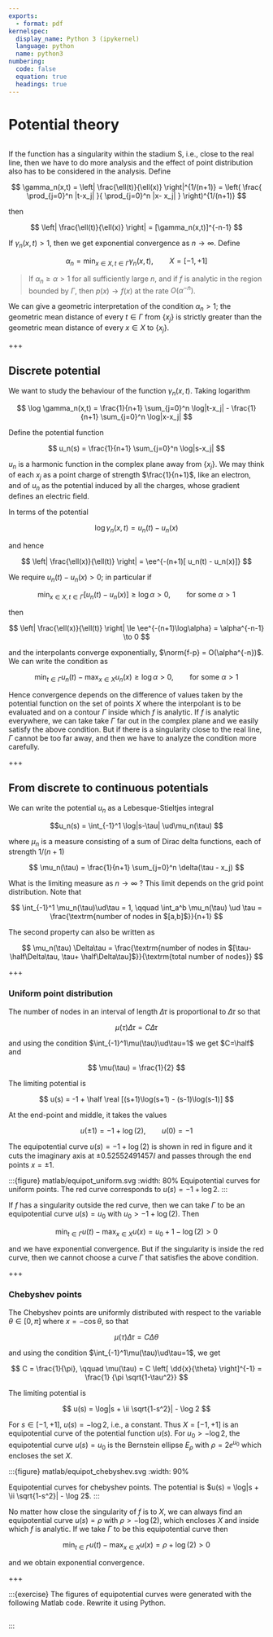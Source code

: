 ```yaml
---
exports:
  - format: pdf
kernelspec:
  display_name: Python 3 (ipykernel)
  language: python
  name: python3
numbering:
  code: false
  equation: true
  headings: true
---
```


# Potential theory

```{include} math.md
```

If the function has a singularity within the stadium S, i.e., close to
the real line, then we have to do more analysis and the effect of point
distribution also has to be considered in the analysis. Define

$$
\gamma_n(x,t) = \left| \frac{\ell(t)}{\ell(x)} \right|^{1/(n+1)} =
\left( \frac{ \prod_{j=0}^n |t-x_j| }{ \prod_{j=0}^n |x- x_j| } \right)^{1/(n+1)}
$$ 

then

$$
\left| \frac{\ell(t)}{\ell(x)} \right| = [\gamma_n(x,t)]^{-n-1}
$$ 

If $\gamma_n(x,t) > 1$, then we get exponential convergence as $n \to \infty$. Define

$$
\alpha_n = \min_{x \in X, t \in \Gamma} \gamma_n(x,t), \qquad X = [-1,+1]
$$

> If $\alpha_n \ge \alpha > 1$ for all sufficiently large $n$, and if $f$ is analytic in the region bounded by $\Gamma$, then $p(x) \to f(x)$ at the rate $O(\alpha^{-n})$.

We can give a geometric interpretation of the condition $\alpha_n > 1$; the geometric mean distance of every $t \in \Gamma$ from $\{ x_j \}$ is strictly greater than the geometric mean distance of every $x \in X$ to $\{ x_j \}$.

+++

## Discrete potential

We want to study the behaviour of the function $\gamma_n(x,t)$. Taking logarithm

$$
\log \gamma_n(x,t) = \frac{1}{n+1} \sum_{j=0}^n \log|t-x_j| - \frac{1}{n+1}
\sum_{j=0}^n \log|x-x_j|
$$ 

Define the potential function

$$
u_n(s) = \frac{1}{n+1} \sum_{j=0}^n \log|s-x_j|
$$ 

$u_n$ is a harmonic function in the complex plane away from $\{x_j\}$. We may think of each $x_j$ as a point charge of strength $\frac{1}{n+1}$, like an electron, and of $u_n$ as the potential induced by all the charges, whose gradient defines an electric field.

In terms of the potential 

$$
\log \gamma_n(x,t) = u_n(t) - u_n(x)
$$ 

and hence

$$
\left| \frac{\ell(x)}{\ell(t)} \right| = \ee^{-(n+1)[ u_n(t) - u_n(x)]}
$$

We require $u_n(t)-u_n(x) > 0$; in particular if

$$
\min_{x \in X, t \in \Gamma}[ u_n(t) - u_n(x)] \ge \log\alpha > 0, \qquad \textrm{for some $\alpha > 1$}
$$ 

then

$$
\left| \frac{\ell(x)}{\ell(t)} \right| \le \ee^{-(n+1)\log\alpha} = \alpha^{-n-1} \to 0
$$

and the interpolants converge exponentially, $\norm{f-p} = O(\alpha^{-n})$. We can write the condition as

$$
\min_{t \in \Gamma} u_n(t) - \max_{x \in X} u_n(x) \ge \log\alpha > 0, \qquad
\textrm{for some $\alpha > 1$}
$$ 

Hence convergence depends on the difference of values taken by the potential function on the set of points $X$ where the interpolant is to be evaluated and on a contour $\Gamma$ inside which $f$ is analytic. If $f$ is analytic everywhere, we can take take $\Gamma$ far out in the complex plane and we easily satisfy the above condition. But if there is a singularity close to the real line, $\Gamma$ cannot be too far away, and then we have to analyze the condition more carefully.

+++

## From discrete to continuous potentials

We can write the potential $u_n$ as a Lebesque-Stieltjes integral

$$u_n(s) = \int_{-1}^1 \log|s-\tau| \ud\mu_n(\tau)
$$ 

where $\mu_n$ is a measure consisting of a sum of Dirac delta functions, each of strength $1/(n+1)$

$$
\mu_n(\tau) = \frac{1}{n+1} \sum_{j=0}^n \delta(\tau - x_j)
$$ 

What is the limiting measure as $n \to \infty$ ? This limit depends on the grid point distribution. Note that

$$
\int_{-1}^1 \mu_n(\tau)\ud\tau = 1, \qquad \int_a^b \mu_n(\tau) \ud \tau =
\frac{\textrm{number of nodes in $[a,b]$}}{n+1}
$$ 

The second property can also be written as

$$
\mu_n(\tau) \Delta\tau = \frac{\textrm{number of nodes in $[\tau-\half\Delta\tau, \tau+ \half\Delta\tau]$}}{\textrm{total number of nodes}} 
$$

+++

### Uniform point distribution

The number of nodes in an interval of length $\Delta\tau$ is proportional to $\Delta\tau$ so that

$$
\mu(\tau) \Delta\tau = C \Delta\tau
$$ 

and using the condition $\int_{-1}^1\mu(\tau)\ud\tau=1$ we get $C=\half$ and

$$
\mu(\tau) = \frac{1}{2}
$$ 

The limiting potential is

$$
u(s) = -1 + \half \real [(s+1)\log(s+1) - (s-1)\log(s-1)]
$$ 

At the end-point and middle, it takes the values

$$
u(\pm 1) = -1 + \log(2), \qquad u(0) = -1
$$ 

The equipotential curve $u(s) = -1 + \log(2)$ is shown in red in figure and it cuts the imaginary axis at $\pm 0.52552491457\ii$ and passes through the end
points $x=\pm 1$.

:::{figure} matlab/equipot_uniform.svg
:width: 80%
Equipotential curves for uniform points. The red curve corresponds to $u(s) = -1 + \log 2$.
:::

If $f$ has a singularity outside the red curve, then we can take $\Gamma$ to be an equipotential curve $u(s) = u_0$ with $u_0 > -1 + \log(2)$. Then

$$
\min_{t \in \Gamma} u(t) - \max_{x \in X} u(x) = u_0 + 1 - \log(2) > 0
$$

and we have exponential convergence. But if the singularity is inside the red curve, then we cannot choose a curve $\Gamma$ that satisfies the above condition.

+++

### Chebyshev points

The Chebyshev points are uniformly distributed with respect to the variable $\theta \in [0,\pi]$ where $x = -\cos\theta$, so that

$$
\mu(\tau)\Delta\tau = C \Delta\theta
$$ 

and using the condition $\int_{-1}^1\mu(\tau)\ud\tau=1$, we get

$$
C = \frac{1}{\pi}, \qquad \mu(\tau) = C \left[ \dd{x}{\theta} \right]^{-1} = \frac{1} {\pi \sqrt{1-\tau^2}}
$$ 

The limiting potential is

$$
u(s) = \log|s + \ii \sqrt{1-s^2}| - \log 2
$$ 

For $s \in [-1,+1]$, $u(s) = -\log 2$, i.e., a constant. Thus $X = [-1,+1]$ is an equipotential curve of the potential function $u(s)$. For $u_0 > -\log 2$, the equipotential curve $u(s) = u_0$ is the Bernstein ellipse $E_\rho$ with $\rho = 2 \ee^{u_0}$ which encloses the set $X$.

:::{figure} matlab/equipot_chebyshev.svg
:width: 90%

Equipotential curves for chebyshev points. The potential is $u(s) = \log|s + \ii \sqrt{1-s^2}| - \log 2$.
:::

No matter how close the singularity of $f$ is to $X$, we can always find an equipotential curve $u(s) = \rho$ with $\rho > -\log(2)$, which encloses $X$ and inside which $f$ is analytic. If we take $\Gamma$ to be this equipotential curve then

$$
\min_{t \in \Gamma} u(t) - \max_{x \in X} u(x) = \rho + \log(2) > 0
$$

and we obtain exponential convergence.

+++

:::{exercise}
The figures of equipotential curves were generated with the following Matlab code. Rewrite it using Python.

```{literalinclude} matlab/equipot.m
```
:::
